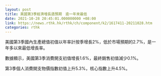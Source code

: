 ```yaml
---
layout: post
title: 美國第3季經濟增長遜預期　逾一年來最低
date: 2021-10-28 20:45:01.000000000 +08:00
link: https://news.rthk.hk/rthk/ch/component/k2/1617411-20211028.htm
categories: rthk
---
```


美國第3季國內生產總值初值以年率計按季增長2%，低於市場預期的2.7%，是一年多以來最低增長率。

數據顯示，美國第3季消費開支初值增長1.6%，最終銷售初值減少0.1%。

第3季個人消費開支物價指數初值上升5.3%，核心指數上升4.5%。
